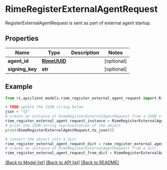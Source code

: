 # RimeRegisterExternalAgentRequest

RegisterExternalAgentRequest is sent as part of external agent startup.

## Properties

Name | Type | Description | Notes
------------ | ------------- | ------------- | -------------
**agent_id** | [**RimeUUID**](RimeUUID.md) |  | [optional] 
**signing_key** | **str** |  | [optional] 

## Example

```python
from ri.apiclient.models.rime_register_external_agent_request import RimeRegisterExternalAgentRequest

# TODO update the JSON string below
json = "{}"
# create an instance of RimeRegisterExternalAgentRequest from a JSON string
rime_register_external_agent_request_instance = RimeRegisterExternalAgentRequest.from_json(json)
# print the JSON string representation of the object
print(RimeRegisterExternalAgentRequest.to_json())

# convert the object into a dict
rime_register_external_agent_request_dict = rime_register_external_agent_request_instance.to_dict()
# create an instance of RimeRegisterExternalAgentRequest from a dict
rime_register_external_agent_request_from_dict = RimeRegisterExternalAgentRequest.from_dict(rime_register_external_agent_request_dict)
```
[[Back to Model list]](../README.md#documentation-for-models) [[Back to API list]](../README.md#documentation-for-api-endpoints) [[Back to README]](../README.md)

